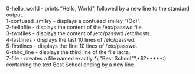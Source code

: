 0-hello_world - prints “Hello, World”, followed by a new line to the standard output.  
1-confused_smiley - displays a confused smiley "(Ôo)'.  
2-hellofile - displays the content of the /etc/passwd file.  
3-twofiles - displays the content of /etc/passwd /etc/hosts.  
4-lastlines - displays the last 10 lines of /etc/passwd.  
5-firstlines - displays the first 10 lines of /etc/passwd.  
6-third_line - displays the third line of the file iacta.  
7-file - creates a file named exactly \*\\'"Best School"\'\\*$\?\*\*\*\*\*:) containing the text Best School ending by a new line.  
